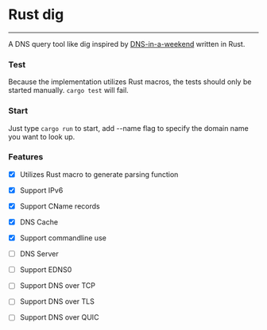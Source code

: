 # Rust dig
---------------------

A DNS query tool like dig inspired by [DNS-in-a-weekend](https://implement-dns.wizardzines.com/) written in Rust.

### Test
Because the implementation utilizes Rust macros, the tests should only be started manually. `cargo test` will fail.

### Start
Just type `cargo run` to start, add --name flag to specify the domain name you want to look up.

### Features
- [x] Utilizes Rust macro to generate parsing function
- [x] Support IPv6
- [x] Support CName records
- [x] DNS Cache
- [x] Support commandline use
- [ ] DNS Server
- [ ] Support EDNS0
- [ ] Support DNS over TCP
- [ ] Support DNS over TLS
- [ ] Support DNS over QUIC

